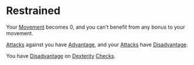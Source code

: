 ---
---

# Restrained

Your [Movement](../Game%20Procedures/Movement.md) becomes 0, and you can’t benefit from any bonus to your movement.

[Attacks](../Game%20Procedures/Attack.md) against you have [Advantage](../Game%20Procedures/Dice%20Rolls/Advantage.md), and your [Attacks](../Game%20Procedures/Attack.md) have [Disadvantage](../Game%20Procedures/Dice%20Rolls/Disadvantage.md).

You have [Disadvantage](../Game%20Procedures/Dice%20Rolls/Disadvantage.md) on [Dexterity](../Player%20Characters/Chosen%20Statistics/Dexterity.md) [Checks](../Game%20Procedures/Check.md).
